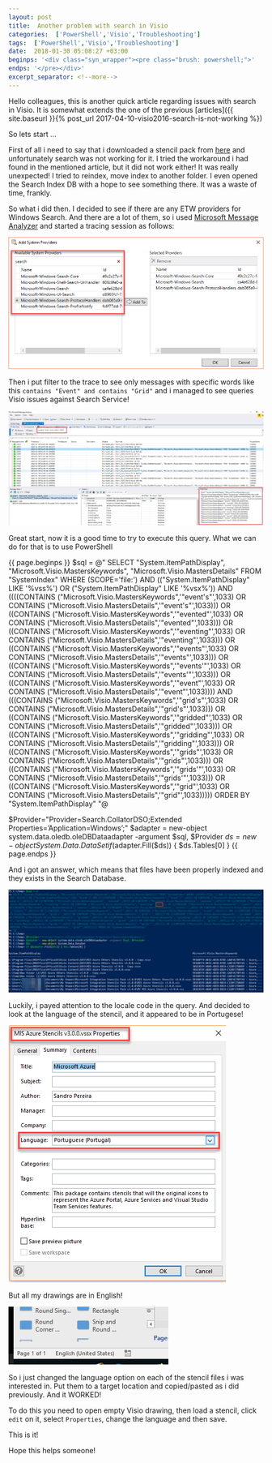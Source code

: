 ```yaml
---
layout: post
title:  Another problem with search in Visio
categories:  ['PowerShell','Visio','Troubleshooting']
tags:  ['PowerShell','Visio','Troubleshooting']
date:  2018-01-30 05:08:27 +03:00
beginps: '<div class="syn_wrapper"><pre class="brush: powershell;">'
endps: '</pre></div>'
excerpt_separator: <!--more-->
---
```


Hello colleagues, this is another quick article regarding issues with search in Visio. It is somewhat extends the one of the previous [articles]({{ site.baseurl }}{% post_url 2017-04-10-visio2016-search-is-not-working %})

So lets start ...
<!--more-->

First of all i need to say that i downloaded a stencil pack from [here](https://blog.sandro-pereira.com/2017/09/19/microsoft-integration-azure-and-much-more-stencils-pack-v26-for-visio/) and unfortunately search was not working for it. I tried the workaround i had found in the mentioned article, but it did not work either! It was really unexpected! I tried to reindex, move index to another folder. I even opened the Search Index DB with a hope to see something there. It was a waste of time, frankly.

So what i did then. I decided to see if there are any ETW providers for Windows Search. And there are a lot of them, so i used [Microsoft Message Analyzer](https://www.microsoft.com/en-us/download/details.aspx?id=44226) and started a tracing session as follows: 

![msganalizerproviders](/images/posts/msganalyzerproviders.png)

Then i put filter to the trace to see only messages with specific words like this ```contains "Event" and contains "Grid"``` and i managed to see queries Visio issues against Search Service!

![msganalizerquery](/images/posts/msganalyzerquery.png)

Great start, now it is a good time to try to execute this query. What we can do for that is to use PowerShell

{{ page.beginps }}
$sql = @"
SELECT "System.ItemPathDisplay", "Microsoft.Visio.MastersKeywords", "Microsoft.Visio.MastersDetails" FROM "SystemIndex" WHERE (SCOPE='file:') AND (("System.ItemPathDisplay" LIKE '%vss%') OR ("System.ItemPathDisplay" LIKE '%vsx%')) AND ((((CONTAINS ("Microsoft.Visio.MastersKeywords",'"event's"',1033) OR CONTAINS ("Microsoft.Visio.MastersDetails",'"event's"',1033))) OR ((CONTAINS ("Microsoft.Visio.MastersKeywords",'"evented"',1033) OR CONTAINS ("Microsoft.Visio.MastersDetails",'"evented"',1033))) OR ((CONTAINS ("Microsoft.Visio.MastersKeywords",'"eventing"',1033) OR CONTAINS ("Microsoft.Visio.MastersDetails",'"eventing"',1033))) OR ((CONTAINS ("Microsoft.Visio.MastersKeywords",'"events"',1033) OR CONTAINS ("Microsoft.Visio.MastersDetails",'"events"',1033))) OR ((CONTAINS ("Microsoft.Visio.MastersKeywords",'"events'"',1033) OR CONTAINS ("Microsoft.Visio.MastersDetails",'"events'"',1033))) OR ((CONTAINS ("Microsoft.Visio.MastersKeywords",'"event"',1033) OR CONTAINS ("Microsoft.Visio.MastersDetails",'"event"',1033)))) AND (((CONTAINS ("Microsoft.Visio.MastersKeywords",'"grid's"',1033) OR CONTAINS ("Microsoft.Visio.MastersDetails",'"grid's"',1033))) OR ((CONTAINS ("Microsoft.Visio.MastersKeywords",'"gridded"',1033) OR CONTAINS ("Microsoft.Visio.MastersDetails",'"gridded"',1033))) OR ((CONTAINS ("Microsoft.Visio.MastersKeywords",'"gridding"',1033) OR CONTAINS ("Microsoft.Visio.MastersDetails",'"gridding"',1033))) OR ((CONTAINS ("Microsoft.Visio.MastersKeywords",'"grids"',1033) OR CONTAINS ("Microsoft.Visio.MastersDetails",'"grids"',1033))) OR ((CONTAINS ("Microsoft.Visio.MastersKeywords",'"grids'"',1033) OR CONTAINS ("Microsoft.Visio.MastersDetails",'"grids'"',1033))) OR ((CONTAINS ("Microsoft.Visio.MastersKeywords",'"grid"',1033) OR CONTAINS ("Microsoft.Visio.MastersDetails",'"grid"',1033))))) ORDER BY "System.ItemPathDisplay"
"@

$Provider="Provider=Search.CollatorDSO;Extended Properties=’Application=Windows’;"
$adapter = new-object system.data.oledb.oleDBDataadapter -argument $sql, $Provider
$ds      = new-object System.Data.DataSet
if ($adapter.Fill($ds)) { $ds.Tables[0] }
{{ page.endps }}

And i got an answer, which means that files have been properly indexed and they exists in the Search Database.

![msganalizerquery2](/images/posts/msganalyzerquery2.png)

Luckily, i payed attention to the locale code in the query. And decided to look at the language of the stencil, and it appeared to be in Portugese! 

![portugesestencil](/images/posts/portugesestencil.png)

But all my drawings are in English!

![myfile](/images/posts/myfile.png)

So i just changed the language option on each of the stencil files i was interested in. Put them to a target location and copied/pasted as i did previously. And it WORKED!

To do this you need to open empty Visio drawing, then load a stencil, click ```edit``` on it, select ```Properties```, change the language and then save.

This is it!

Hope this helps someone!